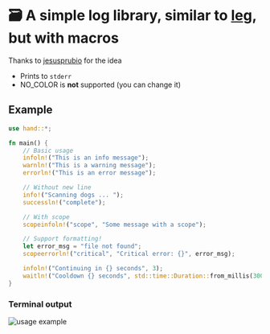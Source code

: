 # 🗃️ A simple log library, similar to <a href="https://github.com/jesusprubio/leg">leg</a>, but with macros

Thanks to <a href="github.com/jesusprubio">jesusprubio</a> for the idea

- Prints to ```stderr```
- NO_COLOR is **not** supported (you can change it)

## Example

```rust
use hand::*;

fn main() {
    // Basic usage
    infoln!("This is an info message");
    warnln!("This is a warning message");
    errorln!("This is an error message");

    // Without new line
    info!("Scanning dogs ... ");
    successln!("complete");

    // With scope
    scopeinfoln!("scope", "Some message with a scope");

    // Support formatting!
    let error_msg = "file not found";
    scopeerrorln!("critical", "Critical error: {}", error_msg);

    infoln!("Continuing in {} seconds", 3);
    waitln!("Cooldown {} seconds", std::time::Duration::from_millis(3000).as_secs());
}

```

### Terminal output
<img src="https://github.com/nomoreqwerty/hand/assets/72273722/7c86a4c6-44e2-49c8-a47f-4454b5b4d121" alt="usage example">

